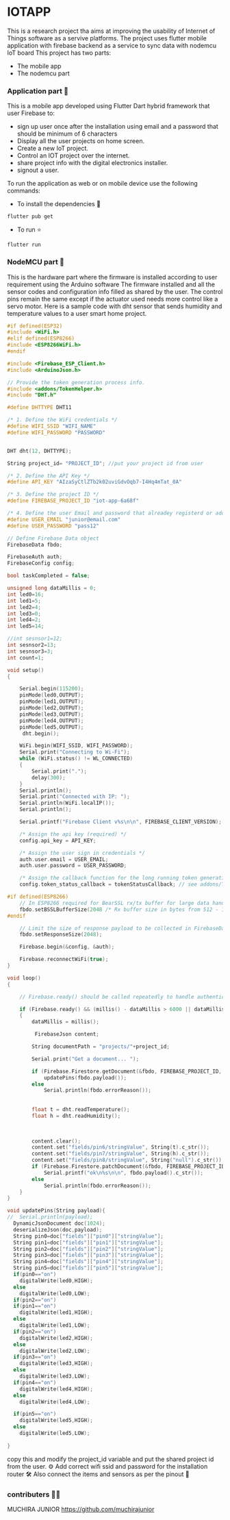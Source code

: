 # IOTAPP

This is a research project tha aims at improving the usability of Internet of Things software as a servive platforms.
The project uses flutter mobile application with firebase backend as a service to sync data with nodemcu IoT board 
This project has two parts:
- The mobile app
- The nodemcu part

### Application part :iphone:
This is a mobile app developed using Flutter Dart hybrid framework that user Firebase to:
- sign up user once after the installation using email and a password that should be minimum of 6 characters
- Display all the user projects on home screen.
- Create a new IoT project.
- Control an IOT project  over the internet.
- share project info with the digital electronics installer.
- signout a user.

To run the application as web or on mobile device use the following commands:
- To install the dependencies :electric_plug:
```
flutter pub get 
```

- To run  :star:
```
flutter run
```

### NodeMCU part :nut_and_bolt:
This is the hardware part where the firmware is installed according to user requirement using the Arduino software
The firmware installed and all the sensor codes and configuration info filled as shared by the user.
The control pins remain the same except if the actuator used needs more control like a servo motor.
Here is a sample code with dht sensor that sends humidity and temperature values to a user smart home project.

```C++
#if defined(ESP32)
#include <WiFi.h>
#elif defined(ESP8266)
#include <ESP8266WiFi.h>
#endif

#include <Firebase_ESP_Client.h>
#include <ArduinoJson.h>

// Provide the token generation process info.
#include <addons/TokenHelper.h>
#include "DHT.h"

#define DHTTYPE DHT11 

/* 1. Define the WiFi credentials */
#define WIFI_SSID "WIFI_NAME"
#define WIFI_PASSWORD "PASSWORD"


DHT dht(12, DHTTYPE);

String project_id= "PROJECT_ID"; //put your project id from user

/* 2. Define the API Key */
#define API_KEY "AIzaSyCtlZTb2k02uviGdvOqb7-I4Hq4mTat_0A"

/* 3. Define the project ID */
#define FIREBASE_PROJECT_ID "iot-app-6a68f"

/* 4. Define the user Email and password that alreadey registerd or added in your project */
#define USER_EMAIL "junior@email.com"
#define USER_PASSWORD "pass12"

// Define Firebase Data object
FirebaseData fbdo;

FirebaseAuth auth;
FirebaseConfig config;

bool taskCompleted = false;

unsigned long dataMillis = 0;
int led0=16;
int led1=5;
int led2=4;
int led3=0;
int led4=2;
int led5=14;

//int sesnsor1=12;
int sesnsor2=13;
int sesnsor3=3;
int count=1;

void setup()
{

    Serial.begin(115200);
    pinMode(led0,OUTPUT);
    pinMode(led1,OUTPUT);
    pinMode(led2,OUTPUT);
    pinMode(led3,OUTPUT);
    pinMode(led4,OUTPUT);
    pinMode(led5,OUTPUT);
     dht.begin();

    WiFi.begin(WIFI_SSID, WIFI_PASSWORD);
    Serial.print("Connecting to Wi-Fi");
    while (WiFi.status() != WL_CONNECTED)
    {
        Serial.print(".");
        delay(300);
    }
    Serial.println();
    Serial.print("Connected with IP: ");
    Serial.println(WiFi.localIP());
    Serial.println();

    Serial.printf("Firebase Client v%s\n\n", FIREBASE_CLIENT_VERSION);

    /* Assign the api key (required) */
    config.api_key = API_KEY;

    /* Assign the user sign in credentials */
    auth.user.email = USER_EMAIL;
    auth.user.password = USER_PASSWORD;

    /* Assign the callback function for the long running token generation task */
    config.token_status_callback = tokenStatusCallback; // see addons/TokenHelper.h

#if defined(ESP8266)
    // In ESP8266 required for BearSSL rx/tx buffer for large data handle, increase Rx size as needed.
    fbdo.setBSSLBufferSize(2048 /* Rx buffer size in bytes from 512 - 16384 */, 2048 /* Tx buffer size in bytes from 512 - 16384 */);
#endif

    // Limit the size of response payload to be collected in FirebaseData
    fbdo.setResponseSize(2048);

    Firebase.begin(&config, &auth);

    Firebase.reconnectWiFi(true);
}

void loop()
{

    // Firebase.ready() should be called repeatedly to handle authentication tasks.

    if (Firebase.ready() && (millis() - dataMillis > 6000 || dataMillis == 0))
    {
        dataMillis = millis();

         FirebaseJson content;

        String documentPath = "projects/"+project_id;

        Serial.print("Get a document... ");

        if (Firebase.Firestore.getDocument(&fbdo, FIREBASE_PROJECT_ID, "", documentPath.c_str()))
            updatePins(fbdo.payload());
        else
            Serial.println(fbdo.errorReason());
        
        
        float t = dht.readTemperature();
        float h = dht.readHumidity();

       
       
        content.clear();
        content.set("fields/pin6/stringValue", String(t).c_str());
        content.set("fields/pin7/stringValue", String(h).c_str());
        content.set("fields/pin8/stringValue", String("null").c_str());
        if (Firebase.Firestore.patchDocument(&fbdo, FIREBASE_PROJECT_ID, "" , documentPath.c_str(), content.raw(), "pin6,pin7,pin8"))
            Serial.printf("ok\n%s\n\n", fbdo.payload().c_str());
        else
            Serial.println(fbdo.errorReason());
    }
}

void updatePins(String payload){
//  Serial.println(payload);
  DynamicJsonDocument doc(1024);
  deserializeJson(doc,payload);
  String pin0=doc["fields"]["pin0"]["stringValue"];
  String pin1=doc["fields"]["pin1"]["stringValue"];
  String pin2=doc["fields"]["pin2"]["stringValue"];
  String pin3=doc["fields"]["pin3"]["stringValue"];
  String pin4=doc["fields"]["pin4"]["stringValue"];
  String pin5=doc["fields"]["pin5"]["stringValue"];
  if(pin0=="on")
    digitalWrite(led0,HIGH);
  else
    digitalWrite(led0,LOW);
  if(pin2=="on")
  if(pin1=="on")
    digitalWrite(led1,HIGH);
  else
    digitalWrite(led1,LOW);
  if(pin2=="on")
    digitalWrite(led2,HIGH);
  else
    digitalWrite(led2,LOW);
  if(pin3=="on")
    digitalWrite(led3,HIGH);
  else
    digitalWrite(led3,LOW);
  if(pin4=="on")
    digitalWrite(led4,HIGH);
  else
    digitalWrite(led4,LOW);

  if(pin5=="on")
    digitalWrite(led5,HIGH);
  else
    digitalWrite(led5,LOW);
  
}
```
copy this and modify the project_id variable and put the shared project id from the user. :gear:
Add correct wifi ssid and password for the installation router :hammer_and_wrench:
Also connect the items and sensors as per the pinout :tada:

### contributers 	:technologist:
MUCHIRA JUNIOR
https://github.com/muchirajunior
